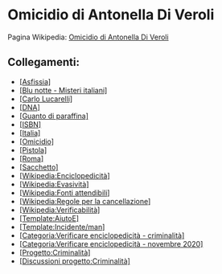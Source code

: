 # Omicidio di Antonella Di Veroli

Pagina Wikipedia: [Omicidio di Antonella Di Veroli](https://it.wikipedia.org/wiki/Omicidio_di_Antonella_Di_Veroli)

## Collegamenti:
- [[Asfissia]](https://it.wikipedia.org/wiki/Asfissia)
- [[Blu notte - Misteri italiani]](https://it.wikipedia.org/wiki/Blu_notte_-_Misteri_italiani)
- [[Carlo Lucarelli]](https://it.wikipedia.org/wiki/Carlo_Lucarelli)
- [[DNA]](https://it.wikipedia.org/wiki/DNA)
- [[Guanto di paraffina]](https://it.wikipedia.org/wiki/Guanto_di_paraffina)
- [[ISBN]](https://it.wikipedia.org/wiki/ISBN)
- [[Italia]](https://it.wikipedia.org/wiki/Italia)
- [[Omicidio]](https://it.wikipedia.org/wiki/Omicidio)
- [[Pistola]](https://it.wikipedia.org/wiki/Pistola)
- [[Roma]](https://it.wikipedia.org/wiki/Roma)
- [[Sacchetto]](https://it.wikipedia.org/wiki/Sacchetto)
- [[Wikipedia:Enciclopedicità]](https://it.wikipedia.org/wiki/Wikipedia:Enciclopedicit%C3%A0)
- [[Wikipedia:Evasività]](https://it.wikipedia.org/wiki/Wikipedia:Evasivit%C3%A0)
- [[Wikipedia:Fonti attendibili]](https://it.wikipedia.org/wiki/Wikipedia:Fonti_attendibili)
- [[Wikipedia:Regole per la cancellazione]](https://it.wikipedia.org/wiki/Wikipedia:Regole_per_la_cancellazione)
- [[Wikipedia:Verificabilità]](https://it.wikipedia.org/wiki/Wikipedia:Verificabilit%C3%A0)
- [[Template:AiutoE]](https://it.wikipedia.org/wiki/Template:AiutoE)
- [[Template:Incidente/man]](https://it.wikipedia.org/wiki/Template:Incidente/man)
- [[Categoria:Verificare enciclopedicità - criminalità]](https://it.wikipedia.org/wiki/Categoria:Verificare_enciclopedicit%C3%A0_-_criminalit%C3%A0)
- [[Categoria:Verificare enciclopedicità - novembre 2020]](https://it.wikipedia.org/wiki/Categoria:Verificare_enciclopedicit%C3%A0_-_novembre_2020)
- [[Progetto:Criminalità]](https://it.wikipedia.org/wiki/Progetto:Criminalit%C3%A0)
- [[Discussioni progetto:Criminalità]](https://it.wikipedia.org/wiki/Discussioni_progetto:Criminalit%C3%A0)
